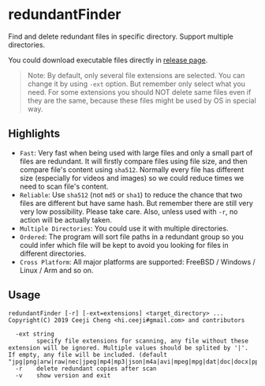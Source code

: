 # redundantFinder
Find and delete redundant files in specific directory. Support multiple directories.

You could download executable files directly in [release page](https://github.com/ceeji/redundantFinder/releases).

> Note: By default, only several file extensions are selected. You can change it by using `-ext` option. But remember only select what you need. For some extensions you should NOT delete same files even if they are the same, because these files might be used by OS in special way.

## Highlights
- `Fast`: Very fast when being used with large files and only a small part of files are redundant. It will firstly compare files using file size, and then compare file's content using `sha512`. Normally every file has different size (especially for videos and images) so we could reduce times we need to scan file's content.
- `Reliable`: Use `sha512` (not `md5` or `sha1`) to reduce the chance that two files are different but have same hash. But remember there are still very very low possibility. Please take care. Also, unless used with `-r`, no action will be actually taken.
- `Multiple Directories`: You could use it with multiple directories.
- `Ordered`: The program will sort file paths in a redundant group so you could infer which file will be kept to avoid you looking for files in different directories.
- `Cross Platform`: All major platforms are supported: FreeBSD / Windows / Linux / Arm and so on.

## Usage

```shell
redundantFinder [-r] [-ext=extensions] <target_directory> ...
Copyright(C) 2019 Ceeji Cheng <hi.ceeji#gmail.com> and contributors

  -ext string
        specify file extensions for scanning, any file without these extension will be ignored. Multiple values should be splited by '|'. If empty, any file will be included. (default "jpg|png|arw|raw|nec|jpeg|mp4|mp3|json|m4a|avi|mpeg|mpg|dat|doc|docx|ppt|pptx|db|txt|zip|gz|bz|7z|tar|rar|bzip|iso|pkg|wav")
  -r    delete redundant copies after scan
  -v    show version and exit
```
